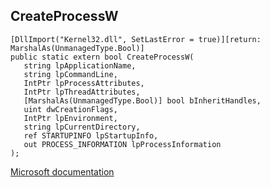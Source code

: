 ## CreateProcessW

```
[DllImport("Kernel32.dll", SetLastError = true)][return: MarshalAs(UnmanagedType.Bool)]
public static extern bool CreateProcessW(
   string lpApplicationName,
   string lpCommandLine,
   IntPtr lpProcessAttributes,
   IntPtr lpThreadAttributes,
   [MarshalAs(UnmanagedType.Bool)] bool bInheritHandles,
   uint dwCreationFlags,
   IntPtr lpEnvironment,
   string lpCurrentDirectory,
   ref STARTUPINFO lpStartupInfo,
   out PROCESS_INFORMATION lpProcessInformation
);
```

[Microsoft documentation](https://docs.microsoft.com/en-us/windows/win32/api/processthreadsapi/nf-processthreadsapi-createprocessw)
